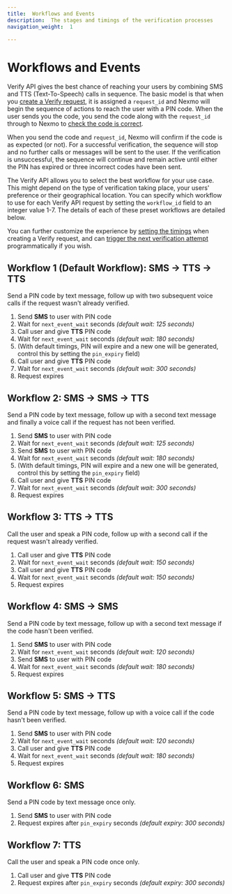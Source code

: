 ```yaml
---
title:  Workflows and Events
description:  The stages and timings of the verification processes
navigation_weight:  1

---
```



Workflows and Events
====================

Verify API gives the best chance of reaching your users by combining SMS and TTS (Text-To-Speech) calls in sequence. The basic model is that when you [create a Verify request](/verify/code-snippets/send-verify-request), it is assigned a `request_id` and Nexmo will begin the sequence of actions to reach the user with a PIN code. When the user sends you the code, you send the code along with the `request_id` through to Nexmo to [check the code is correct](/verify/code-snippets/check-verify-request).

When you send the code and `request_id`, Nexmo will confirm if the code is as expected (or not). For a successful verification, the sequence will stop and no further calls or messages will be sent to the user. If the verification is unsuccessful, the sequence will continue and remain active until either the PIN has expired or three incorrect codes have been sent.

The Verify API allows you to select the best workflow for your use case. This might depend on the type of verification taking place, your users' preference or their geographical location. You can specify which workflow to use for each Verify API request by setting the `workflow_id` field to an integer value 1-7\. The details of each of these preset workflows are detailed below.

You can further customize the experience by [setting the timings](/verify/guides/changing-default-timings) when creating a Verify request, and can [trigger the next verification attempt](/verify/code-snippets/trigger-next-verification-process) programmatically if you wish.

Workflow 1 (Default Workflow): SMS -> TTS -> TTS
--------------------------------------------------------

Send a PIN code by text message, follow up with two subsequent voice calls if the request wasn't already verified.

1. Send **SMS** to user with PIN code
2. Wait for `next_event_wait` seconds *(default wait: 125 seconds)* 
3. Call user and give **TTS** PIN code
4. Wait for `next_event_wait` seconds *(default wait: 180 seconds)* 
5. (With default timings, PIN will expire and a new one will be generated, control this by setting the `pin_expiry` field)
6. Call user and give **TTS** PIN code
7. Wait for `next_event_wait` seconds *(default wait: 300 seconds)* 
8. Request expires

Workflow 2: SMS -> SMS -> TTS
---------------------------------

Send a PIN code by text message, follow up with a second text message and finally a voice call if the request has not been verified.

1. Send **SMS** to user with PIN code
2. Wait for `next_event_wait` seconds *(default wait: 125 seconds)* 
3. Send **SMS** to user with PIN code
4. Wait for `next_event_wait` seconds *(default wait: 180 seconds)* 
5. (With default timings, PIN will expire and a new one will be generated, control this by setting the `pin_expiry` field)
6. Call user and give **TTS** PIN code
7. Wait for `next_event_wait` seconds *(default wait: 300 seconds)* 
8. Request expires

Workflow 3: TTS -> TTS
------------------------

Call the user and speak a PIN code, follow up with a second call if the request wasn't already verified.

1. Call user and give **TTS** PIN code
2. Wait for `next_event_wait` seconds *(default wait: 150 seconds)* 
3. Call user and give **TTS** PIN code
4. Wait for `next_event_wait` seconds *(default wait: 150 seconds)* 
5. Request expires

Workflow 4: SMS -> SMS
------------------------

Send a PIN code by text message, follow up with a second text message if the code hasn't been verified.

1. Send **SMS** to user with PIN code
2. Wait for `next_event_wait` seconds *(default wait: 120 seconds)* 
3. Send **SMS** to user with PIN code
4. Wait for `next_event_wait` seconds *(default wait: 180 seconds)* 
5. Request expires

Workflow 5: SMS -> TTS
------------------------

Send a PIN code by text message, follow up with a voice call if the code hasn't been verified.

1. Send **SMS** to user with PIN code
2. Wait for `next_event_wait` seconds *(default wait: 120 seconds)* 
3. Call user and give **TTS** PIN code
4. Wait for `next_event_wait` seconds *(default wait: 180 seconds)* 
5. Request expires

Workflow 6: SMS
---------------

Send a PIN code by text message once only.

1. Send **SMS** to user with PIN code
2. Request expires after `pin_expiry` seconds *(default expiry: 300 seconds)* 

Workflow 7: TTS
---------------

Call the user and speak a PIN code once only.

1. Call user and give **TTS** PIN code
2. Request expires after `pin_expiry` seconds *(default expiry: 300 seconds)*

